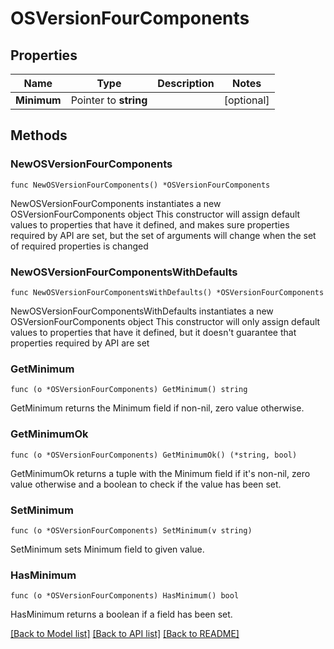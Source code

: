 # OSVersionFourComponents

## Properties

Name | Type | Description | Notes
------------ | ------------- | ------------- | -------------
**Minimum** | Pointer to **string** |  | [optional] 

## Methods

### NewOSVersionFourComponents

`func NewOSVersionFourComponents() *OSVersionFourComponents`

NewOSVersionFourComponents instantiates a new OSVersionFourComponents object
This constructor will assign default values to properties that have it defined,
and makes sure properties required by API are set, but the set of arguments
will change when the set of required properties is changed

### NewOSVersionFourComponentsWithDefaults

`func NewOSVersionFourComponentsWithDefaults() *OSVersionFourComponents`

NewOSVersionFourComponentsWithDefaults instantiates a new OSVersionFourComponents object
This constructor will only assign default values to properties that have it defined,
but it doesn't guarantee that properties required by API are set

### GetMinimum

`func (o *OSVersionFourComponents) GetMinimum() string`

GetMinimum returns the Minimum field if non-nil, zero value otherwise.

### GetMinimumOk

`func (o *OSVersionFourComponents) GetMinimumOk() (*string, bool)`

GetMinimumOk returns a tuple with the Minimum field if it's non-nil, zero value otherwise
and a boolean to check if the value has been set.

### SetMinimum

`func (o *OSVersionFourComponents) SetMinimum(v string)`

SetMinimum sets Minimum field to given value.

### HasMinimum

`func (o *OSVersionFourComponents) HasMinimum() bool`

HasMinimum returns a boolean if a field has been set.


[[Back to Model list]](../README.md#documentation-for-models) [[Back to API list]](../README.md#documentation-for-api-endpoints) [[Back to README]](../README.md)


